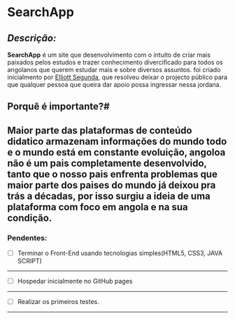 # SearchApp

*Descrição:*
---
 **SearchApp** é um site que desenvolvimento com o intuito de criar mais paixados pelos estudos e trazer conhecimento divercificado para todos os angolanos que querem estudar mais e sobre diversos assuntos. foi criado inicialmento por [Elliott Segunda](https://github.com/Elliottsegunda), que resolveu deixar o projecto público para que qualquer pessoa que queira dar apoio possa ingressar nessa jordana.

## Porquê é importante?#

Maior parte das plataformas de conteúdo didatico armazenam informações do mundo todo e o mundo está em constante evoluição, angoloa não é um pais completamente desenvolvido, tanto que o nosso pais enfrenta problemas que maior parte dos paises do mundo já deixou pra trás a décadas, por isso surgiu a ideia de uma plataforma com foco em angola e na sua condição.
---
 ### Pendentes:
 - [ ] Terminar o Front-End usando tecnologias simples(HTML5, CSS3, JAVA SCRIPT)
 ---
 - [ ] Hospedar inicialmente no GitHub pages
 ---
 - [ ] Realizar os primeiros testes.
 ---
